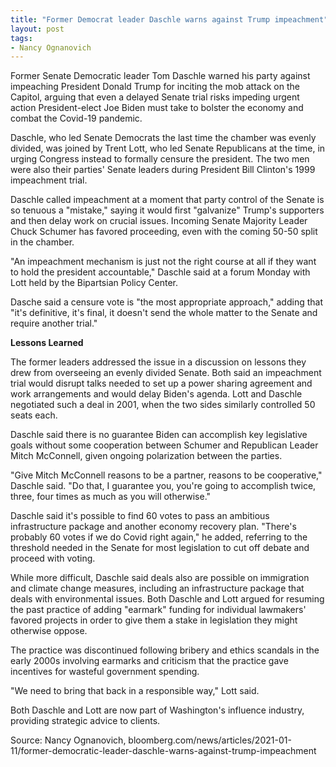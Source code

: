 ```yaml
---
title: "Former Democrat leader Daschle warns against Trump impeachment"
layout: post
tags:
- Nancy Ognanovich
---
```


Former Senate Democratic leader Tom Daschle warned his party against impeaching President Donald Trump for inciting the mob attack on the Capitol, arguing that even a delayed Senate trial risks impeding urgent action President-elect Joe Biden must take to bolster the economy and combat the Covid-19 pandemic.

Daschle, who led Senate Democrats the last time the chamber was evenly divided, was joined by Trent Lott, who led Senate Republicans at the time, in urging Congress instead to formally censure the president. The two men were also their parties' Senate leaders during President Bill Clinton's 1999 impeachment trial.

Daschle called impeachment at a moment that party control of the Senate is so tenuous a "mistake," saying it would first "galvanize" Trump's supporters and then delay work on crucial issues. Incoming Senate Majority Leader Chuck Schumer has favored proceeding, even with the coming 50-50 split in the chamber.

"An impeachment mechanism is just not the right course at all if they want to hold the president accountable," Daschle said at a forum Monday with Lott held by the Bipartsian Policy Center.

Dasche said a censure vote is "the most appropriate approach," adding that "it's definitive, it's final, it doesn't send the whole matter to the Senate and require another trial."

**Lessons Learned**

The former leaders addressed the issue in a discussion on lessons they drew from overseeing an evenly divided Senate. Both said an impeachment trial would disrupt talks needed to set up a power sharing agreement and work arrangements and would delay Biden's agenda. Lott and Daschle negotiated such a deal in 2001, when the two sides similarly controlled 50 seats each.

Daschle said there is no guarantee Biden can accomplish key legislative goals without some cooperation between Schumer and Republican Leader Mitch McConnell, given ongoing polarization between the parties.

"Give Mitch McConnell reasons to be a partner, reasons to be cooperative," Daschle said. "Do that, I guarantee you, you're going to accomplish twice, three, four times as much as you will otherwise."

Daschle said it's possible to find 60 votes to pass an ambitious infrastructure package and another economy recovery plan. "There's probably 60 votes if we do Covid right again," he added, referring to the threshold needed in the Senate for most legislation to cut off debate and proceed with voting.

While more difficult, Daschle said deals also are possible on immigration and climate change measures, including an infrastructure package that deals with environmental issues. Both Daschle and Lott argued for resuming the past practice of adding "earmark" funding for individual lawmakers' favored projects in order to give them a stake in legislation they might otherwise oppose.

The practice was discontinued following bribery and ethics scandals in the early 2000s involving earmarks and criticism that the practice gave incentives for wasteful government spending.

"We need to bring that back in a responsible way," Lott said.

Both Daschle and Lott are now part of Washington's influence industry, providing strategic advice to clients.

Source: Nancy Ognanovich, bloomberg.com/news/articles/2021-01-11/former-democratic-leader-daschle-warns-against-trump-impeachment
